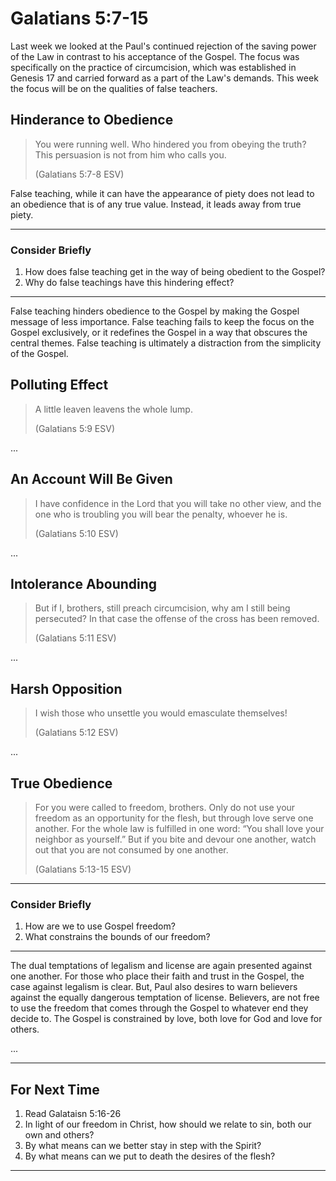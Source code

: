 # Galatians 5:7-15

Last week we looked at the Paul's continued rejection of the saving power of the Law in contrast to his acceptance of the Gospel. The focus was specifically on the practice of circumcision, which was established in Genesis 17 and carried forward as a part of the Law's demands. This week the focus will be on the qualities of false teachers.

## Hinderance to Obedience

> You were running well. Who hindered you from obeying the truth? This persuasion is not from him who calls you.
> 
> (Galatians 5:7-8 ESV)

False teaching, while it can have the appearance of piety does not lead to an obedience that is of any true value. Instead, it leads away from true piety.

---

### Consider Briefly

1. How does false teaching get in the way of being obedient to the Gospel?
2. Why do false teachings have this hindering effect?

---

False teaching hinders obedience to the Gospel by making the Gospel message of less importance. False teaching fails to keep the focus on the Gospel exclusively, or it redefines the Gospel in a way that obscures the central themes. False teaching is ultimately a distraction from the simplicity of the Gospel.

## Polluting Effect

> A little leaven leavens the whole lump.
> 
> (Galatians 5:9 ESV)

...

## An Account Will Be Given

> I have confidence in the Lord that you will take no other view, and the one who is troubling you will bear the penalty, whoever he is.
> 
> (Galatians 5:10 ESV)

...

## Intolerance Abounding

> But if I, brothers, still preach circumcision, why am I still being persecuted? In that case the offense of the cross has been removed.
> 
> (Galatians 5:11 ESV)

...

## Harsh Opposition

> I wish those who unsettle you would emasculate themselves!
> 
> (Galatians 5:12 ESV)

...

## True Obedience

> For you were called to freedom, brothers. Only do not use your freedom as an opportunity for the flesh, but through love serve one another. For the whole law is fulfilled in one word: “You shall love your neighbor as yourself.” But if you bite and devour one another, watch out that you are not consumed by one another.
> 
> (Galatians 5:13-15 ESV)

---

### Consider Briefly

1. How are we to use Gospel freedom?
2. What constrains the bounds of our freedom?

---

The dual temptations of legalism and license are again presented against one another. For those who place their faith and trust in the Gospel, the case against legalism is clear. But, Paul also desires to warn believers against the equally dangerous temptation of license. Believers, are not free to use the freedom that comes through the Gospel to whatever end they decide to. The Gospel is constrained by love, both love for God and love for others.

...

---

## For Next Time

1. Read Galataisn 5:16-26
2. In light of our freedom in Christ, how should we relate to sin, both our own and others?
3. By what means can we better stay in step with the Spirit?
4. By what means can we put to death the desires of the flesh?

---
